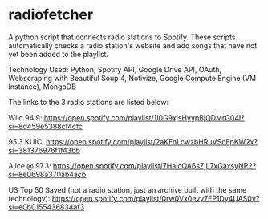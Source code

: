 # radiofetcher
A python script that connects radio stations to Spotify.
These scripts automatically checks a radio station's website and add songs that have not yet been added to the playlist.

Technology Used: Python, Spotify API, Google Drive API, OAuth, Webscraping with Beautiful Soup 4, Notivize, Google Compute Engine (VM Instance), MongoDB

The links to the 3 radio stations are listed below:

Wild 94.9: https://open.spotify.com/playlist/1I0G9xjsHyypBjQDMrG04l?si=8d459e5388cf4cfc

95.3 KUIC: https://open.spotify.com/playlist/2aKFnLcwzbHRuVSoFpKW2x?si=381376976f1f43bb

Alice @ 97.3: https://open.spotify.com/playlist/7HaIcQA6sZjL7xGaxsyNP2?si=8e0698a370ab4acb

US Top 50 Saved (not a radio station, just an archive built with the same technology): https://open.spotify.com/playlist/0rw0Vx0evy7EP1Dy4UAS0v?si=e0b0155436834af3
